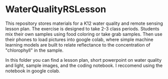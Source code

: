 # WaterQualityRSLesson

This repository stores materials for a K12 water quality and remote sensing lesson plan.
The exercise is designed to take 2-3 class periods. Students mix their own samples using food coloring or take grab samples.
Then use their phones to load pictures into google colab, where simple machine learning models are built to relate reflectance
to the concentration of "chlorophyll" in the sample.

In this folder you can find a lesson plan, short powerpoint on water quality and light, sample images, and the coding notebook.
I reccomend using the notebook in google colab.
